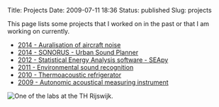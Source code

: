Title: Projects
Date: 2009-07-11 18:36
Status: published
Slug: projects

This page lists some projects that I worked on in the past or that I am
working on currently.

- [2014 - Auralisation of aircraft noise]({static}/pages/auralisation-of-aircraft-noise.md)
- [2014 - SONORUS - Urban Sound Planner]({static}/pages/sonorus-urban-sound-planner.md)
- [2012 - Statistical Energy Analysis software - SEApy]({static}/pages/statistical-energy-analysis-software-seapy.md)
- [2011 - Environmental sound recognition]({static}/pages/environmental-sound-recognition.rst)
- [2010 - Thermoacoustic refrigerator]({static}/pages/thermoacoustic-refrigerator.rst)
- [2009 - Autonomic acoustical measuring instrument]({static}/pages/autonomic-acoustical-measuring-instrument.rst)

![One of the labs at the TH Rijswijk.]({static}/images/2009/07/dsc00095-300x225.jpg)

